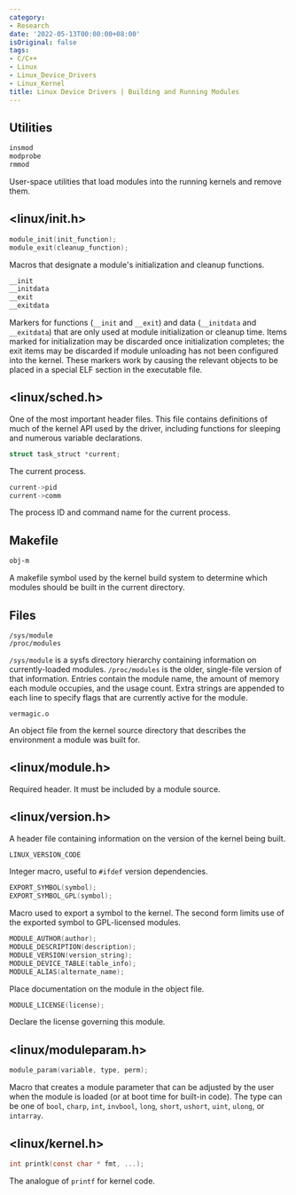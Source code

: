 ```yaml
---
category:
- Research
date: '2022-05-13T00:00:00+08:00'
isOriginal: false
tags:
- C/C++
- Linux
- Linux_Device_Drivers
- Linux_Kernel
title: Linux Device Drivers | Building and Running Modules
---
```


## Utilities

```bash
insmod
modprobe
rmmod
```

User-space utilities that load modules into the running kernels and remove them.

## <linux/init.h>

```c
module_init(init_function);
module_exit(cleanup_function);
```

Macros that designate a module's initialization and cleanup functions.

```c
__init
__initdata
__exit
__exitdata
```

Markers for functions (`__init` and `__exit`) and data (`__initdata` and `__exitdata`) that are only used at module initialization or cleanup time. Items marked for initialization may be discarded once initialization completes; the exit items may be discarded if module unloading has not been configured into the kernel. These markers work by causing the relevant objects to be placed in a special ELF section in the executable file.

## <linux/sched.h>

One of the most important header files. This file contains definitions of much of the kernel API used by the driver, including functions for sleeping and numerous variable declarations.

```c
struct task_struct *current;
```

The current process.

```c
current->pid
current->comm
```

The process ID and command name for the current process.

## Makefile

```makefile
obj-m
```

A makefile symbol used by the kernel build system to determine which modules should be built in the current directory.

## Files

```
/sys/module
/proc/modules
```

`/sys/module` is a sysfs directory hierarchy containing information on currently-loaded modules. `/proc/modules` is the older, single-file version of that information. Entries contain the module name, the amount of memory each module occupies, and the usage count. Extra strings are appended to each line to specify flags that are currently active for the module.

```
vermagic.o
```

An object file from the kernel source directory that describes the environment a module was built for.

## <linux/module.h>

Required header. It must be included by a module source.

## <linux/version.h>

A header file containing information on the version of the kernel being built.

```c
LINUX_VERSION_CODE
```

Integer macro, useful to `#ifdef` version dependencies.

```c
EXPORT_SYMBOL(symbol);
EXPORT_SYMBOL_GPL(symbol);
```

Macro used to export a symbol to the kernel. The second form limits use of the exported symbol to GPL-licensed modules.

```c
MODULE_AUTHOR(author);
MODULE_DESCRIPTION(description);
MODULE_VERSION(version_string);
MODULE_DEVICE_TABLE(table_info);
MODULE_ALIAS(alternate_name);
```

Place documentation on the module in the object file.

```c
MODULE_LICENSE(license);
```

Declare the license governing this module.

## <linux/moduleparam.h>

```c
module_param(variable, type, perm);
```

Macro that creates a module parameter that can be adjusted by the user when the module is loaded (or at boot time for built-in code). The type can be one of `bool`, `charp`, `int`, `invbool`, `long`, `short`, `ushort`, `uint`, `ulong`, or `intarray`.

## <linux/kernel.h>

```c
int printk(const char * fmt, ...);
```

The analogue of `printf` for kernel code.
